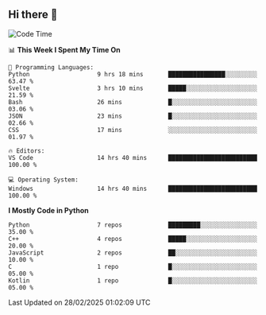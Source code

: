 ## Hi there 👋

<!--START_SECTION:waka-->
![Code Time](http://img.shields.io/badge/Code%20Time-46%20hrs%2011%20mins-blue)

📊 **This Week I Spent My Time On** 

```text
💬 Programming Languages: 
Python                   9 hrs 18 mins       ████████████████░░░░░░░░░   63.47 % 
Svelte                   3 hrs 10 mins       █████░░░░░░░░░░░░░░░░░░░░   21.59 % 
Bash                     26 mins             █░░░░░░░░░░░░░░░░░░░░░░░░   03.06 % 
JSON                     23 mins             █░░░░░░░░░░░░░░░░░░░░░░░░   02.66 % 
CSS                      17 mins             ░░░░░░░░░░░░░░░░░░░░░░░░░   01.97 % 

🔥 Editors: 
VS Code                  14 hrs 40 mins      █████████████████████████   100.00 % 

💻 Operating System: 
Windows                  14 hrs 40 mins      █████████████████████████   100.00 % 
```

**I Mostly Code in Python** 

```text
Python                   7 repos             █████████░░░░░░░░░░░░░░░░   35.00 % 
C++                      4 repos             █████░░░░░░░░░░░░░░░░░░░░   20.00 % 
JavaScript               2 repos             ██░░░░░░░░░░░░░░░░░░░░░░░   10.00 % 
C                        1 repo              █░░░░░░░░░░░░░░░░░░░░░░░░   05.00 % 
Kotlin                   1 repo              █░░░░░░░░░░░░░░░░░░░░░░░░   05.00 % 
```




 Last Updated on 28/02/2025 01:02:09 UTC
<!--END_SECTION:waka-->
